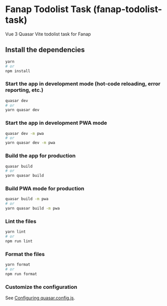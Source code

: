 # Fanap Todolist Task (fanap-todolist-task)

Vue 3 Quasar Vite todolist task for Fanap

## Install the dependencies
```bash
yarn
# or
npm install
```

### Start the app in development mode (hot-code reloading, error reporting, etc.)
```bash
quasar dev
# or
yarn quasar dev
```

### Start the app in development PWA mode
```bash
quasar dev -m pwa
# or
yarn quasar dev -m pwa
```


### Build the app for production
```bash
quasar build
# or
yarn quasar build
```

### Build PWA mode for production
```bash
quasar build -m pwa
# or
yarn quasar build -m pwa
```



### Lint the files
```bash
yarn lint
# or
npm run lint
```


### Format the files
```bash
yarn format
# or
npm run format
```


### Customize the configuration
See [Configuring quasar.config.js](https://v2.quasar.dev/quasar-cli-vite/quasar-config-js).
